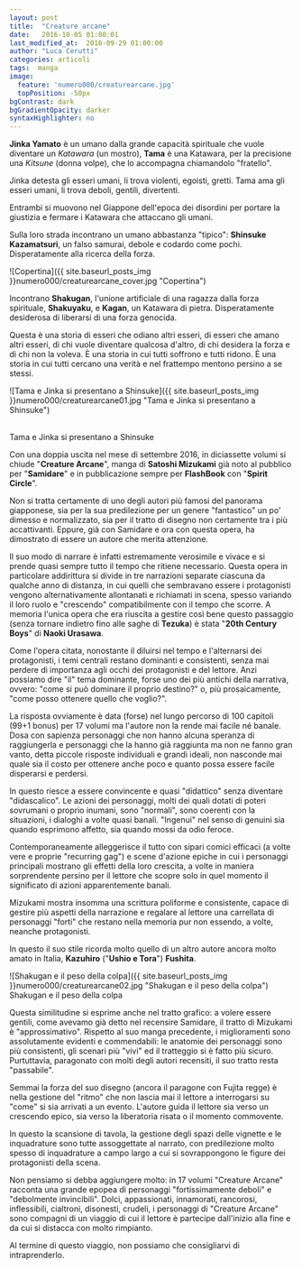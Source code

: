 ```yaml
---
layout: post
title:  "Creature arcane"
date:   2016-10-05 01:00:01
last_modified_at:  2016-09-29 01:00:00
author: "Luca Cerutti"
categories: articoli
tags:  manga
image:
  feature: 'numero000/creaturearcane.jpg'
  topPosition: -50px
bgContrast: dark
bgGradientOpacity: darker
syntaxHighlighter: no
---
```

**Jinka Yamato** è un umano dalla grande capacità spirituale che vuole diventare un _Katawara_ (un mostro), **Tama** è una Katawara, per la precisione una _Kitsune_ (donna volpe), che lo accompagna chiamandolo "fratello".

Jinka detesta gli esseri umani, li trova violenti, egoisti, gretti. Tama ama gli esseri umani, li trova deboli, gentili, divertenti.

Entrambi si muovono nel Giappone dell'epoca dei disordini per portare la giustizia e fermare i Katawara che attaccano gli umani.

Sulla loro strada incontrano un umano abbastanza "tipico": **Shinsuke Kazamatsuri**, un falso samurai, debole e codardo come pochi. Disperatamente alla ricerca della forza.

<p align="center">

![Copertina]({{ site.baseurl_posts_img }}numero000/creaturearcane_cover.jpg "Copertina")

</p>

Incontrano **Shakugan**, l'unione artificiale di una ragazza dalla forza spirituale, **Shakuyaku**, e **Kagan**, un Katawara di pietra. Disperatamente desiderosa di liberarsi di una forza genocida.

Questa è una storia di esseri che odiano altri esseri, di esseri che amano altri esseri, di chi vuole diventare qualcosa d'altro, di chi desidera la forza e di chi non la voleva. È una storia in cui tutti soffrono e tutti ridono. È una storia in cui tutti cercano una verità e nel frattempo mentono persino a se stessi.

<p align="center">

![Tama e Jinka si presentano a Shinsuke]({{ site.baseurl_posts_img }}numero000/creaturearcane01.jpg "Tama e Jinka si presentano a Shinsuke")

<br><span class="didascalia">Tama e Jinka si presentano a Shinsuke</span></p>

Con una doppia uscita nel mese di settembre 2016, in diciassette volumi si chiude "**Creature Arcane**", manga di **Satoshi Mizukami** già noto al pubblico per "**Samidare**" e in pubblicazione sempre per **FlashBook** con "**Spirit Circle**".

Non si tratta certamente di uno degli autori più famosi del panorama giapponese, sia per la sua predilezione per un genere "fantastico" un po' dimesso e normalizzato, sia per il tratto di disegno non certamente tra i più accattivanti. Eppure, già con Samidare e ora con questa opera, ha dimostrato di essere un autore che merita attenzione.

Il suo modo di narrare è infatti estremamente verosimile e vivace e si prende quasi sempre tutto il tempo che ritiene necessario. Questa opera in particolare addirittura si divide in tre narrazioni separate ciascuna da qualche anno di distanza, in cui quelli che sembravano essere i protagonisti vengono alternativamente allontanati e richiamati in scena, spesso variando il loro ruolo e "crescendo" compatibilmente con il tempo che scorre. A memoria l'unica opera che era riuscita a gestire così bene questo passaggio (senza tornare indietro fino alle saghe di **Tezuka**) è stata "**20th Century Boys**" di **Naoki Urasawa**.

Come l'opera citata, nonostante il diluirsi nel tempo e l'alternarsi dei protagonisti, i temi centrali restano dominanti e consistenti, senza mai perdere di importanza agli occhi dei protagonisti e del lettore. Anzi possiamo dire "il" tema dominante, forse uno dei più antichi della narrativa, ovvero: "come si può dominare il proprio destino?" o, più prosaicamente, "come posso ottenere quello che voglio?".

La risposta ovviamente è data (forse) nel lungo percorso di 100 capitoli (99+1 bonus) per 17 volumi ma l'autore non la rende mai facile né banale. Dosa con sapienza personaggi che non hanno alcuna speranza di raggiungerla e personaggi che la hanno già raggiunta ma non ne fanno gran vanto, detta piccole risposte individuali e grandi ideali, non nasconde mai quale sia il costo per ottenere anche poco e quanto possa essere facile disperarsi e perdersi.

In questo riesce a essere convincente e quasi "didattico" senza diventare "didascalico". Le azioni dei personaggi, molti dei quali dotati di poteri sovrumani o proprio inumani, sono "normali", sono coerenti con la situazioni, i dialoghi a volte quasi banali. "Ingenui" nel senso di genuini sia quando esprimono affetto, sia quando mossi da odio feroce.

Contemporaneamente alleggerisce il tutto con sipari comici efficaci (a volte vere e proprie "recurring gag") e scene d'azione epiche in cui i personaggi principali mostrano gli effetti della loro crescita, a volte in maniera sorprendente persino per il lettore che scopre solo in quel momento il significato di azioni apparentemente banali.

Mizukami mostra insomma una scrittura poliforme e consistente, capace di gestire più aspetti della narrazione e regalare al lettore una carrellata di personaggi "forti" che restano nella memoria pur non essendo, a volte, neanche protagonisti.

In questo il suo stile ricorda molto quello di un altro autore ancora molto amato in Italia, **Kazuhiro** ("**Ushio e Tora**") **Fushita**.

![Shakugan e il peso della colpa]({{ site.baseurl_posts_img }}numero000/creaturearcane02.jpg "Shakugan e il peso della colpa")
<br><span class="didascalia">Shakugan e il peso della colpa</span>

Questa similitudine si esprime anche nel tratto grafico: a volere essere gentili, come avevamo già detto nel recensire Samidare, il tratto di Mizukami è "approssimativo". Rispetto al suo manga precedente, i miglioramenti sono assolutamente evidenti e commendabili: le anatomie dei personaggi sono più consistenti, gli scenari più "vivi" ed il tratteggio si è fatto più sicuro. Purtuttavia, paragonato con molti degli autori recensiti, il suo tratto resta "passabile".

Semmai la forza del suo disegno (ancora il paragone con Fujita regge) è nella gestione del "ritmo" che non lascia mai il lettore a interrogarsi su "come" si sia arrivati a un evento. L'autore guida il lettore sia verso un crescendo epico, sia verso la liberatoria risata o il momento commovente.

In questo la scansione di tavola, la gestione degli spazi delle vignette e le inquadrature sono tutte assoggettate al narrato, con predilezione molto spesso di inquadrature a campo largo a cui si sovrappongono le figure dei protagonisti della scena.

Non pensiamo si debba aggiungere molto: in 17 volumi "Creature Arcane" racconta una grande epopea di personaggi "fortissimamente deboli" e "debolmente invincibili". Dolci, appassionati, innamorati, rancorosi, inflessibili, cialtroni, disonesti, crudeli, i personaggi di "Creature Arcane" sono compagni di un viaggio di cui il lettore è partecipe dall'inizio alla fine e da cui si distacca con molto rimpianto.

Al termine di questo viaggio, non possiamo che consigliarvi di intraprenderlo.
